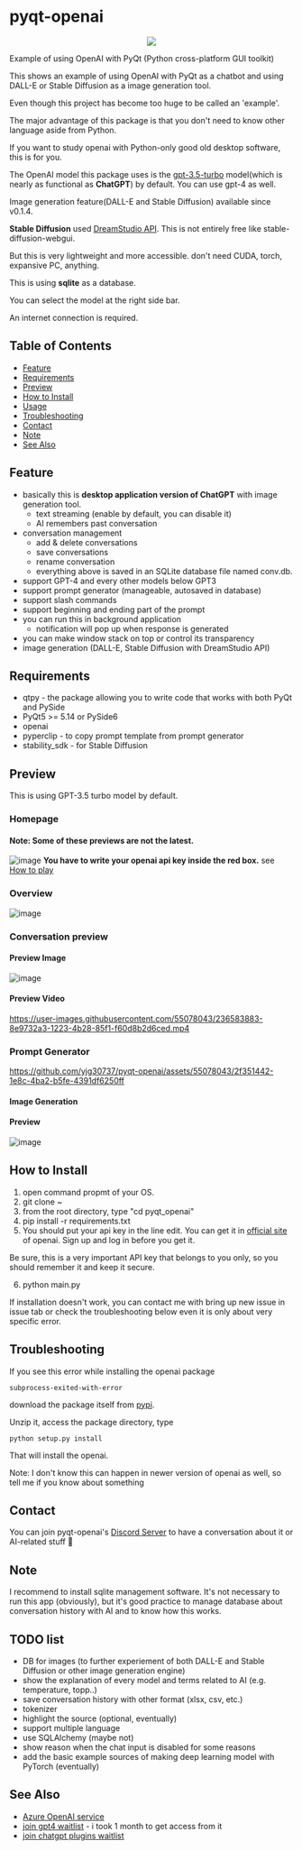 # pyqt-openai
<p align="center">
  <img src="https://user-images.githubusercontent.com/55078043/229002952-9afe57de-b0b6-400f-9628-b8e0044d3f7b.png">
</p>

Example of using OpenAI with PyQt (Python cross-platform GUI toolkit)

This shows an example of using OpenAI with PyQt as a chatbot and using DALL-E or Stable Diffusion as a image generation tool.

Even though this project has become too huge to be called an 'example'.

The major advantage of this package is that you don't need to know other language aside from Python.

If you want to study openai with Python-only good old desktop software, this is for you.

The OpenAI model this package uses is the <a href="https://platform.openai.com/docs/models/gpt-3-5">gpt-3.5-turbo</a> model(which is nearly as functional as <b>ChatGPT</b>) by default. You can use gpt-4 as well.

Image generation feature(DALL-E and Stable Diffusion) available since v0.1.4.

<b>Stable Diffusion</b> used [DreamStudio API](https://dreamstudio.ai/). This is not entirely free like stable-diffusion-webgui. 

But this is very lightweight and more accessible. don't need CUDA, torch, expansive PC, anything.

This is using <b>sqlite</b> as a database.

You can select the model at the right side bar.

An internet connection is required.

## Table of Contents
* [Feature](#feature)
* [Requirements](#requirements)
* [Preview](#preview)
* [How to Install](#how-to-install)
* [Usage](#usage)
* [Troubleshooting](#troubleshooting)
* [Contact](#contact)
* [Note](#note)
* [See Also](#see-also)

## Feature
* basically this is <b>desktop application version of ChatGPT</b> with image generation tool. 
  * text streaming (enable by default, you can disable it)
  * AI remembers past conversation
* conversation management
  * add & delete conversations
  * save conversations
  * rename conversation
  * everything above is saved in an SQLite database file named conv.db.
* support GPT-4 and every other models below GPT3
* support prompt generator (manageable, autosaved in database)
* support slash commands
* support beginning and ending part of the prompt
* you can run this in background application
  * notification will pop up when response is generated
* you can make window stack on top or control its transparency
* image generation (DALL-E, Stable Diffusion with DreamStudio API)

## Requirements
* qtpy - the package allowing you to write code that works with both PyQt and PySide
* PyQt5 >= 5.14 or PySide6
* openai
* pyperclip - to copy prompt template from prompt generator
* stability_sdk - for Stable Diffusion

## Preview
This is using GPT-3.5 turbo model by default. 

### Homepage
#### Note: Some of these previews are not the latest.
![image](https://user-images.githubusercontent.com/55078043/236657804-bf299150-961a-4f80-9820-b45401f8bb7c.png)
<b>You have to write your openai api key inside the red box.</b> see [How to play](#how-to-play)

### Overview
![image](https://user-images.githubusercontent.com/55078043/236657785-69825ff8-8cce-4759-8468-4630010edd5b.png)

### Conversation preview
#### Preview Image
![image](https://user-images.githubusercontent.com/55078043/236583716-a18b30b0-7b67-412e-b633-7daa8e41b525.png)
#### Preview Video
https://user-images.githubusercontent.com/55078043/236583883-8e9732a3-1223-4b28-85f1-f60d8b2d6ced.mp4

### Prompt Generator
https://github.com/yjg30737/pyqt-openai/assets/55078043/2f351442-1e8c-4ba2-b5fe-4391df6250ff

#### Image Generation
#### Preview
![image](https://github.com/yjg30737/pyqt-openai/assets/55078043/d0903a76-bf4f-4900-bfea-89da6f072c9d)

## How to Install
1. open command propmt of your OS.
2. git clone ~
3. from the root directory, type "cd pyqt_openai"
4. pip install -r requirements.txt
5. You should put your api key in the line edit. You can get it in <a href="https://platform.openai.com/account/api-keys">official site</a> of openai. Sign up and log in before you get it.

Be sure, this is a very important API key that belongs to you only, so you should remember it and keep it secure.

6. python main.py

If installation doesn't work, you can contact me with bring up new issue in issue tab or check the troubleshooting below even it is only about very specific error. 

## Troubleshooting
If you see this error while installing the openai package
```
subprocess-exited-with-error
```
download the package itself from <a href="https://pypi.org/project/openai/#files">pypi</a>. 

Unzip it, access the package directory, type 
```
python setup.py install
```

That will install the openai.

Note: I don't know this can happen in newer version of openai as well, so tell me if you know about something

## Contact
You can join pyqt-openai's <a href="https://discord.gg/cHekprskVE">Discord Server</a> to have a conversation about it or AI-related stuff 🙂

## Note
I recommend to install sqlite management software. It's not necessary to run this app (obviously), but it's good practice to manage database about conversation history with AI and to know how this works.

## TODO list
* DB for images (to further experiement of both DALL-E and Stable Diffusion or other image generation engine)
* show the explanation of every model and terms related to AI (e.g. temperature, topp..)
* save conversation history with other format (xlsx, csv, etc.)
* tokenizer
* highlight the source (optional, eventually)
* support multiple language
* use SQLAlchemy (maybe not)
* show reason when the chat input is disabled for some reasons
* add the basic example sources of making deep learning model with PyTorch (eventually)

## See Also
* <a href="https://learn.microsoft.com/en-us/azure/cognitive-services/openai/overview">Azure OpenAI service</a>
* <a href="https://openai.com/waitlist/gpt-4-api">join gpt4 waitlist</a> - i took 1 month to get access from it
* <a href="https://https://openai.com/waitlist/plugins">join chatgpt plugins waitlist</a>

